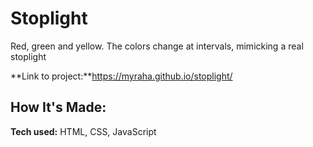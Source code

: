 # Stoplight

Red, green and yellow. The colors change at intervals, mimicking a real stoplight

**Link to project:**https://myraha.github.io/stoplight/

## How It's Made:

**Tech used:** HTML, CSS, JavaScript
